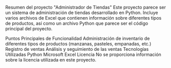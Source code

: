Resumen del proyecto "Administrador de Tiendas"
Este proyecto parece ser un sistema de administración de tiendas desarrollado en Python. Incluye varios archivos de Excel que contienen información sobre diferentes tipos de productos, así como un archivo Python que parece ser el código principal del proyecto.

Puntos Principales de Funcionalidad
Administración de inventario de diferentes tipos de productos (manzanas, pasteles, empanadas, etc.)
Registro de ventas
Análisis y seguimiento de las ventas
Tecnologías Utilizadas
Python
Microsoft Excel
Licencia
No se proporciona información sobre la licencia utilizada en este proyecto.
